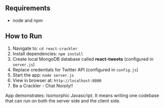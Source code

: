## Requirements

- node and npm

## How to Run

1. Navigate to: `cd react-crackler`
3. Install dependencies: `npm install`
4. Create local MongoDB database called **react-tweets** (configured in `server.js`)
5. Replace credentials for Twitter API (configured in `config.js`)
6. Start the app: `node server.js`
7. View in browser at: `http://localhost:8080`
8. Be a Crackler - Chat Noisily!!

App demonstrates:
Isomorphic Javascript. It means writing one codebase that can run on both the server side and the client side.